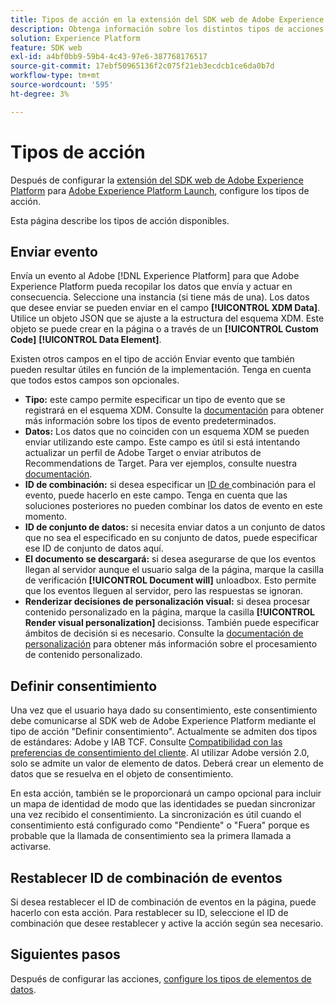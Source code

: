 ```yaml
---
title: Tipos de acción en la extensión del SDK web de Adobe Experience Platform
description: Obtenga información sobre los distintos tipos de acciones proporcionados por la extensión web SDK de Adobe Experience Platform en Adobe Experience Platform Launch.
solution: Experience Platform
feature: SDK web
exl-id: a4bf0bb9-59b4-4c43-97e6-387768176517
source-git-commit: 17ebf50965136f2c075f21eb3ecdcb1ce6da0b7d
workflow-type: tm+mt
source-wordcount: '595'
ht-degree: 3%

---
```


# Tipos de acción

Después de configurar la [extensión del SDK web de Adobe Experience Platform](web-sdk-extension-configuration.md) para [Adobe Experience Platform Launch](https://experienceleague.adobe.com/docs/launch.html), configure los tipos de acción.

Esta página describe los tipos de acción disponibles.

## Enviar evento

Envía un evento al Adobe [!DNL Experience Platform] para que Adobe Experience Platform pueda recopilar los datos que envía y actuar en consecuencia. Seleccione una instancia (si tiene más de una). Los datos que desee enviar se pueden enviar en el campo **[!UICONTROL XDM Data]**. Utilice un objeto JSON que se ajuste a la estructura del esquema XDM. Este objeto se puede crear en la página o a través de un **[!UICONTROL Custom Code]** **[!UICONTROL Data Element]**.

Existen otros campos en el tipo de acción Enviar evento que también pueden resultar útiles en función de la implementación. Tenga en cuenta que todos estos campos son opcionales.

- **Tipo:** este campo permite especificar un tipo de evento que se registrará en el esquema XDM. Consulte la [documentación](https://experienceleague.adobe.com/docs/experience-platform/edge/fundamentals/tracking-events.html?lang=en#using-the-sendbeacon-api) para obtener más información sobre los tipos de evento predeterminados.
- **Datos:** Los datos que no coinciden con un esquema XDM se pueden enviar utilizando este campo. Este campo es útil si está intentando actualizar un perfil de Adobe Target o enviar atributos de Recommendations de Target. Para ver ejemplos, consulte nuestra [documentación](https://experienceleague.adobe.com/docs/experience-platform/edge/fundamentals/tracking-events.html?lang=en).
- **ID de combinación:** si desea especificar un  [ID de ](https://experienceleague.adobe.com/docs/experience-platform/edge/fundamentals/merging-event-data.html?lang=en#fundamentals) combinación para el evento, puede hacerlo en este campo. Tenga en cuenta que las soluciones posteriores no pueden combinar los datos de evento en este momento.
- **ID de conjunto de datos:** si necesita enviar datos a un conjunto de datos que no sea el especificado en su conjunto de datos, puede especificar ese ID de conjunto de datos aquí.
- **El documento se descargará:** si desea asegurarse de que los eventos llegan al servidor aunque el usuario salga de la página, marque la casilla de verificación  **[!UICONTROL Document will]** unloadbox. Esto permite que los eventos lleguen al servidor, pero las respuestas se ignoran.
- **Renderizar decisiones de personalización visual:** si desea procesar contenido personalizado en la página, marque la casilla  **[!UICONTROL Render visual personalization]** decisionss. También puede especificar ámbitos de decisión si es necesario. Consulte la [documentación de personalización](https://experienceleague.adobe.com/docs/experience-platform/edge/personalization/rendering-personalization-content.html?lang=en#automatically-rendering-content) para obtener más información sobre el procesamiento de contenido personalizado.

## Definir consentimiento

Una vez que el usuario haya dado su consentimiento, este consentimiento debe comunicarse al SDK web de Adobe Experience Platform mediante el tipo de acción &quot;Definir consentimiento&quot;. Actualmente se admiten dos tipos de estándares: Adobe y IAB TCF. Consulte [Compatibilidad con las preferencias de consentimiento del cliente](../consent/supporting-consent.md). Al utilizar Adobe versión 2.0, solo se admite un valor de elemento de datos. Deberá crear un elemento de datos que se resuelva en el objeto de consentimiento.

En esta acción, también se le proporcionará un campo opcional para incluir un mapa de identidad de modo que las identidades se puedan sincronizar una vez recibido el consentimiento. La sincronización es útil cuando el consentimiento está configurado como &quot;Pendiente&quot; o &quot;Fuera&quot; porque es probable que la llamada de consentimiento sea la primera llamada a activarse.

## Restablecer ID de combinación de eventos

Si desea restablecer el ID de combinación de eventos en la página, puede hacerlo con esta acción. Para restablecer su ID, seleccione el ID de combinación que desee restablecer y active la acción según sea necesario.

## Siguientes pasos

Después de configurar las acciones, [configure los tipos de elementos de datos](data-element-types.md).
